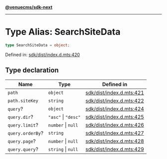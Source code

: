 [**@venuecms/sdk-next**](../Index.md)

***

# Type Alias: SearchSiteData

```ts
type SearchSiteData = object;
```

Defined in: [sdk/dist/index.d.mts:420](https://github.com/venuecms/sdk/blob/9b35c3f75ba3cd0722f50bc82d98f2f4dd56e037/packages/sdk/dist/index.d.mts#L420)

## Type declaration

| Name | Type | Defined in |
| ------ | ------ | ------ |
| <a id="path"></a> `path` | `object` | [sdk/dist/index.d.mts:421](https://github.com/venuecms/sdk/blob/9b35c3f75ba3cd0722f50bc82d98f2f4dd56e037/packages/sdk/dist/index.d.mts#L421) |
| `path.siteKey` | `string` | [sdk/dist/index.d.mts:422](https://github.com/venuecms/sdk/blob/9b35c3f75ba3cd0722f50bc82d98f2f4dd56e037/packages/sdk/dist/index.d.mts#L422) |
| <a id="query"></a> `query`? | `object` | [sdk/dist/index.d.mts:424](https://github.com/venuecms/sdk/blob/9b35c3f75ba3cd0722f50bc82d98f2f4dd56e037/packages/sdk/dist/index.d.mts#L424) |
| `query.dir`? | `"asc"` \| `"desc"` | [sdk/dist/index.d.mts:425](https://github.com/venuecms/sdk/blob/9b35c3f75ba3cd0722f50bc82d98f2f4dd56e037/packages/sdk/dist/index.d.mts#L425) |
| `query.limit`? | `number` \| `null` | [sdk/dist/index.d.mts:426](https://github.com/venuecms/sdk/blob/9b35c3f75ba3cd0722f50bc82d98f2f4dd56e037/packages/sdk/dist/index.d.mts#L426) |
| `query.orderBy`? | `string` | [sdk/dist/index.d.mts:427](https://github.com/venuecms/sdk/blob/9b35c3f75ba3cd0722f50bc82d98f2f4dd56e037/packages/sdk/dist/index.d.mts#L427) |
| `query.page`? | `number` \| `null` | [sdk/dist/index.d.mts:428](https://github.com/venuecms/sdk/blob/9b35c3f75ba3cd0722f50bc82d98f2f4dd56e037/packages/sdk/dist/index.d.mts#L428) |
| `query.query`? | `string` \| `null` | [sdk/dist/index.d.mts:429](https://github.com/venuecms/sdk/blob/9b35c3f75ba3cd0722f50bc82d98f2f4dd56e037/packages/sdk/dist/index.d.mts#L429) |
